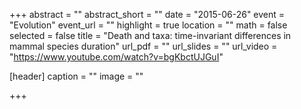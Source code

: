 +++
abstract = ""
abstract_short = ""
date = "2015-06-26"
event = "Evolution"
event_url = ""
highlight = true
location = ""
math = false
selected = false
title = "Death and taxa: time-invariant differences in mammal species duration"
url_pdf = ""
url_slides = ""
url_video = "https://www.youtube.com/watch?v=bgKbctUJGuI"

[header]
  caption = ""
  image = ""

+++

